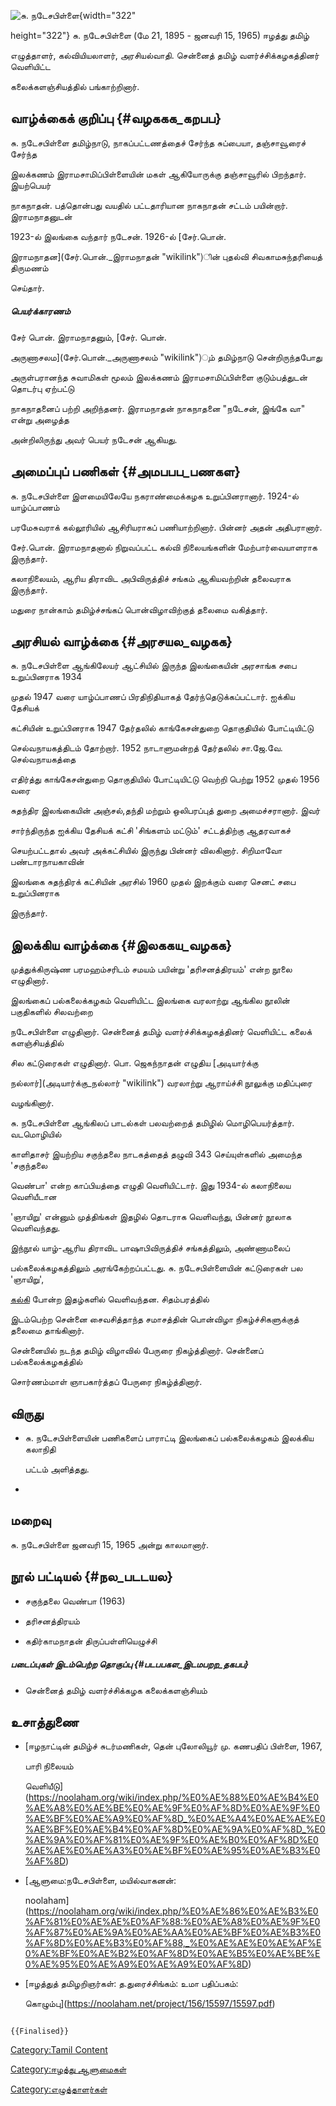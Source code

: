 ![சு. நடேசபிள்ளை ](சு._நடேசபிள்ளை_.png "சு. நடேசபிள்ளை "){width="322"
height="322"} சு. நடேசபிள்ளை (மே 21, 1895 - ஜனவரி 15, 1965) ஈழத்து தமிழ்
எழுத்தாளர், கல்வியியலாளர், அரசியல்வாதி. சென்னைத் தமிழ் வளர்ச்சிக்கழகத்தினர் வெளியிட்ட
கலைக்களஞ்சியத்தில் பங்காற்றினார்.

## வாழ்க்கைக் குறிப்பு {#வழககக_கறபப}

சு. நடேசபிள்ளை தமிழ்நாடு, நாகப்பட்டணத்தைச் சேர்ந்த சுப்பையா, தஞ்சாவூரைச் சேர்ந்த
இலக்கணம் இராமசாமிப்பிள்ளையின் மகள் ஆகியோருக்கு தஞ்சாவூரில் பிறந்தார். இயற்பெயர்
நாகநாதன். பத்தொன்பது வயதில் பட்டதாரியான நாகநாதன் சட்டம் பயின்றார். இராமநாதனுடன்
1923-ல் இலங்கை வந்தார் நடேசன். 1926-ல் [சேர்.பொன்.
இராமநாதன](சேர்.பொன்._இராமநாதன் "wikilink")ின் புதல்வி சிவகாமசுந்தரியைத் திருமணம்
செய்தார்.

##### பெயர்க்காரணம்

சேர் பொன். இராமநாதனும், [சேர். பொன்.
அருணாசலம](சேர்.பொன்._அருணாசலம் "wikilink")ும் தமிழ்நாடு சென்றிருந்தபோது
அருள்பரானந்த சுவாமிகள் மூலம் இலக்கணம் இராமசாமிப்பிள்ளை குடும்பத்துடன் தொடர்பு ஏற்பட்டு
நாகநாதனைப் பற்றி அறிந்தனர். இராமநாதன் நாகநாதனை "நடேசன், இங்கே வா" என்று அழைத்த
அன்றிலிருந்து அவர் பெயர் நடேசன் ஆகியது.

## அமைப்புப் பணிகள் {#அமபபப_பணகள}

சு. நடேசபிள்ளை இளமையிலேயே நகராண்மைக்கழக உறுப்பினரானார். 1924-ல் யாழ்ப்பாணம்
பரமேசுவராக் கல்லூரியில் ஆசிரியராகப் பணியாற்றினார். பின்னர் அதன் அதிபரானார்.
சேர்.பொன். இராமநாதனால் நிறுவப்பட்ட கல்வி நிலையங்களின் மேற்பார்வையாளராக இருந்தார்.
கலாநிலையம், ஆரிய திராவிட அபிவிருத்திச் சங்கம் ஆகியவற்றின் தலைவராக இருந்தார்.
மதுரை நான்காம் தமிழ்ச்சங்கப் பொன்விழாவிற்குத் தலைமை வகித்தார்.

## அரசியல் வாழ்க்கை {#அரசயல_வழகக}

சு. நடேசபிள்ளை ஆங்கிலேயர் ஆட்சியில் இருந்த இலங்கையின் அரசாங்க சபை உறுப்பினராக 1934
முதல் 1947 வரை யாழ்ப்பாணப் பிரதிநிதியாகத் தேர்ந்தெடுக்கப்பட்டார். ஐக்கிய தேசியக்
கட்சியின் உறுப்பினராக 1947 தேர்தலில் காங்கேசன்துறை தொகுதியில் போட்டியிட்டு
செல்வநாயகத்திடம் தோற்றார். 1952 நாடாளுமன்றத் தேர்தலில் சா.ஜே.வே. செல்வநாயகத்தை
எதிர்த்து காங்கேசன்துறை தொகுதியில் போட்டியிட்டு வெற்றி பெற்று 1952 முதல் 1956 வரை
சுதந்திர இலங்கையின் அஞ்சல்,தந்தி மற்றும் ஒலிபரப்புத் துறை அமைச்சரானார். இவர்
சார்ந்திருந்த ஐக்கிய தேசியக் கட்சி \'சிங்களம் மட்டும்\' சட்டத்திற்கு ஆதரவாகச்
செயற்பட்டதால் அவர் அக்கட்சியில் இருந்து பின்னர் விலகினார். சிறிமாவோ பண்டாரநாயகாவின்
இலங்கை சுதந்திரக் கட்சியின் அரசில் 1960 முதல் இறக்கும் வரை செனட் சபை உறுப்பினராக
இருந்தார்.

## இலக்கிய வாழ்க்கை {#இலககய_வழகக}

முத்துக்கிருஷ்ண பரமஹம்சரிடம் சமயம் பயின்று 'தரிசனத்திரயம்' என்ற நூலை எழுதினார்.
இலங்கைப் பல்கலைக்கழகம் வெளியிட்ட இலங்கை வரலாற்று ஆங்கில நூலின் பகுதிகளில் சிலவற்றை
நடேசபிள்ளை எழுதினார். சென்னைத் தமிழ் வளர்ச்சிக்கழகத்தினர் வெளியிட்ட கலைக் களஞ்சியத்தில்
சில கட்டுரைகள் எழுதினார். பொ. ஜெகந்நாதன் எழுதிய [அடியார்க்கு
நல்லார்](அடியார்க்கு_நல்லார் "wikilink") வரலாற்று ஆராய்ச்சி நூலுக்கு மதிப்புரை
வழங்கினார்.

சு. நடேசபிள்ளை ஆங்கிலப் பாடல்கள் பலவற்றைத் தமிழில் மொழிபெயர்த்தார். வடமொழியில்
காளிதாசர் இயற்றிய சகுந்தலை நாடகத்தைத் தழுவி 343 செய்யுள்களில் அமைந்த \'சகுந்தலை
வெண்பா\' என்ற காப்பியத்தை எழுதி வெளியிட்டார். இது 1934-ல் கலாநிலைய வெளியீடான
\'ஞாயிறு\' என்னும் முத்திங்கள் இதழில் தொடராக வெளிவந்து, பின்னர் நூலாக வெளிவந்தது.
இந்நூல் யாழ்-ஆரிய திராவிட பாஷாபிவிருத்திச் சங்கத்திலும், அண்ணாமலைப்
பல்கலைக்கழகத்திலும் அரங்கேற்றப்பட்டது. சு. நடேசபிள்ளையின் கட்டுரைகள் பல \'ஞாயிறு\',
[கல்கி](கல்கி_(வார_இதழ்) "wikilink") போன்ற இதழ்களில் வெளிவந்தன. சிதம்பரத்தில்
இடம்பெற்ற சென்னை சைவசித்தாந்த சமாசத்தின் பொன்விழா நிகழ்ச்சிகளுக்குத் தலைமை தாங்கினார்.
சென்னையில் நடந்த தமிழ் விழாவில் பேருரை நிகழ்த்தினார். சென்னைப் பல்கலைக்கழகத்தில்
சொர்ணம்மாள் ஞாபகார்த்தப் பேருரை நிகழ்த்தினார்.

## விருது

-   சு. நடேசபிள்ளையின் பணிகளைப் பாராட்டி இலங்கைப் பல்கலைக்கழகம் இலக்கிய கலாநிதி
    பட்டம் அளித்தது.
-   

## மறைவு

சு. நடேசபிள்ளை ஜனவரி 15, 1965 அன்று காலமானார்.

## நூல் பட்டியல் {#நல_படடயல}

-   சகுந்தலை வெண்பா (1963)
-   தரிசனத்திரயம்
-   கதிர்காமநாதன் திருப்பள்ளியெழுச்சி

##### படைப்புகள் இடம்பெற்ற தொகுப்பு {#படபபகள_இடமபறற_தகபப}

-   சென்னைத் தமிழ் வளர்ச்சிக்கழக கலைக்களஞ்சியம்

## உசாத்துணை

-   [ஈழநாட்டின் தமிழ்ச் சுடர்மணிகள், தென் புலோலியூர் மு. கணபதிப் பிள்ளை, 1967,
    பாரி நிலையம்
    வெளியீடு](https://noolaham.org/wiki/index.php/%E0%AE%88%E0%AE%B4%E0%AE%A8%E0%AE%BE%E0%AE%9F%E0%AF%8D%E0%AE%9F%E0%AE%BF%E0%AE%A9%E0%AF%8D_%E0%AE%A4%E0%AE%AE%E0%AE%BF%E0%AE%B4%E0%AF%8D%E0%AE%9A%E0%AF%8D_%E0%AE%9A%E0%AF%81%E0%AE%9F%E0%AE%B0%E0%AF%8D%E0%AE%AE%E0%AE%A3%E0%AE%BF%E0%AE%95%E0%AE%B3%E0%AF%8D)
-   [ஆளுமை:நடேசபிள்ளை, மயில்வாகனன்:
    noolaham](https://noolaham.org/wiki/index.php/%E0%AE%86%E0%AE%B3%E0%AF%81%E0%AE%AE%E0%AF%88:%E0%AE%A8%E0%AE%9F%E0%AF%87%E0%AE%9A%E0%AE%AA%E0%AE%BF%E0%AE%B3%E0%AF%8D%E0%AE%B3%E0%AF%88,_%E0%AE%AE%E0%AE%AF%E0%AE%BF%E0%AE%B2%E0%AF%8D%E0%AE%B5%E0%AE%BE%E0%AE%95%E0%AE%A9%E0%AE%A9%E0%AF%8D)
-   [ஈழத்துத் தமிழறிஞர்கள்: த.துரைச்சிங்கம்: உமா பதிப்பகம்:
    கொழும்பு](https://noolaham.net/project/156/15597/15597.pdf)

```{=mediawiki}
{{Finalised}}
```
[Category:Tamil Content](Category:Tamil_Content "wikilink")
[Category:ஈழத்து ஆளுமைகள்](Category:ஈழத்து_ஆளுமைகள் "wikilink")
[Category:எழுத்தாளர்கள்](Category:எழுத்தாளர்கள் "wikilink")
